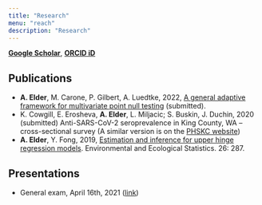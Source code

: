 ```yaml
---
title: "Research"
menu: "reach"
description: "Research"
---
```


**[Google Scholar](https://scholar.google.com/citations?user=s7citeAAAAAJ&hl=en)**, **[ORCID iD](https://orcid.org/0000-0003-1665-2639)**

## Publications

- **A. Elder**, M. Carone, P. Gilbert, A. Luedtke, 2022, [A general adaptive framework for multivariate point null testing](https://arxiv.org/abs/2203.01897) (submitted).
- K. Cowgill,  E. Erosheva, **A. Elder**, L. Miljacic; S. Buskin, J. Duchin, 2020 (submitted) Anti-SARS-CoV-2 seroprevalence in King County, WA – cross-sectional survey (A similar version is on the [PHSKC website](https://kingcounty.gov/depts/health/covid-19/data/reports.aspx))
- **A. Elder**, Y. Fong, 2019, [Estimation and inference for upper hinge regression models](https://link.springer.com/article/10.1007/s10651-019-00428-1). Environmental and Ecological Statistics. 26: 287.

## Presentations

- General exam, April 16th, 2021 ([link](https://github.com/adam-s-elder/presentations/blob/main/general.pdf))

